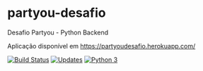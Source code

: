 # partyou-desafio
Desafio Partyou - Python Backend

Aplicação disponível em https://partyoudesafio.herokuapp.com/

[![Build Status](https://travis-ci.org/alisonamerico/partyou-desafio.svg?branch=master)](https://travis-ci.org/alisonamerico/partyou-desafio)
[![Updates](https://pyup.io/repos/github/alisonamerico/partyou-desafio/shield.svg)](https://pyup.io/repos/github/alisonamerico/partyou-desafio/)
[![Python 3](https://pyup.io/repos/github/alisonamerico/partyou-desafio/python-3-shield.svg)](https://pyup.io/repos/github/alisonamerico/partyou-desafio/)